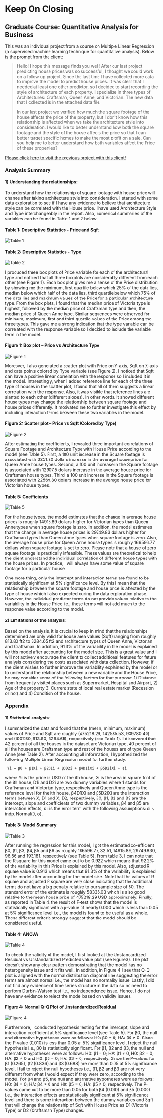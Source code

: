 # Keep On Closing #
## Graduate Course: Quantitative Analysis for Business

This was an individual project from a course on Multiple Linear Regression (a supervised machine learning technique for quantitative analysis). Below is the prompt from the client:

> Hello! I hope this message finds you well! After our last project predicting house prices was so successful, I thought we could work on a follow up project. Since the last time I have collected more data to improve the model to predict house prices. It was clear that I needed at least one other predictor, so I decided to start recording the style of architecture of each property. I specialize in three types of Architectures: Craftsman, Queen Anne, and Victorian. The new data that I collected is in the attached data file.
> 
> In our last project we verified how much the square footage of the house affects the price of the property, but I don't know how this relationship is affected when we take the architecture style into consideration. I would like to better understand how both the square footage and the style of the house affects the price so that I can better target specific homes to make the most profit on a sale. Can you help me to better understand how both variables affect the Price of these properties?

[Please click here to visit the previous project with this client!](https://github.com/SagarBansal7/Always-Be-Closing)

### Analysis Summary

#### 1) Understanding the relationships:

To understand how the relationship of square footage with house price will change after taking architecture style into consideration, I started with some data exploration to see if I have any evidence to believe that architecture style can be correlated with the House price. I have used Architecture Style and Type interchangeably in the report. Also, numerical summaries of the variables can be found in Table 1 and 2 below.

#### Table 1: Descriptive Statistics - Price and Sqft

![Table 1](https://user-images.githubusercontent.com/37155988/93031712-05bb9f80-f5fb-11ea-8dd7-bbd6a09c0568.png)

#### Table 2: Descriptive Statistics - Type

![Table 2](https://user-images.githubusercontent.com/37155988/93031714-05bb9f80-f5fb-11ea-88e5-b7418f697e51.png)

I produced three box plots of Price variable for each of the architectural type and noticed that all three boxplots are considerably different from each other (see Figure 1). Each box plot gives me a sense of the Price distribution by showing me the minimum, first quartile below which 25% of the data lies, median below which half of the data lies, third quartile below which 75% of the data lies and maximum values of the Price for a particular architecture type. From the box plots, I found that the median price of Victoria type is highest, followed by the median price of Craftsman type and then, the median price of Queen Anne type. Similar sequences were observed for minimum, maximum, first and third quartile values of the Price among the three types. This gave me a strong indication that the type variable can be correlated with the response variable so I decided to include the variable term in the model. 

#### Figure 1: Box plot – Price vs Architecture Type

![Figure 1](https://user-images.githubusercontent.com/37155988/93031708-05230900-f5fb-11ea-95a8-44e7a959c342.png)

Moreover, I also generated a scatter plot with Price on Y-axis, Sqft on X-axis and data points colored by Type variable (see Figure 2). I noticed that Sqft can have a positive linear correlation with the response so I included it in the model. Interestingly, when I added reference line for each of the three type of houses in the scatter plot, I found that all of them suggests a linear correlation with the response. Also, it was visible that reference lines are slanted to each other (different slopes). In other words, it showed different house types may change the relationship between square footage and house prices differently. It motivated me to further investigate this effect by including interaction terms between these two variables in the model. 

#### Figure 2: Scatter plot – Price vs Sqft (Colored by Type)

![Figure 2](https://user-images.githubusercontent.com/37155988/93031709-05230900-f5fb-11ea-84df-5d7e9df6e8df.png)

After estimating the coefficients, I revealed three important correlations of Square Footage and Architecture Type with House Price according to the model (see Table 5). First, a 100 unit increase in the Square footage is associated with 3251.20 dollars increase in the average house price for Queen Anne house types. Second, a 100 unit increase in the Square footage is associated with 12907.5 dollars increase in the average house price for Craftsman house types. Third, a 100 unit increase in the Square footage is associated with 22569.30 dollars increase in the average house price for Victorian house types.    

#### Table 5: Coefficients

![Table 5](https://user-images.githubusercontent.com/37155988/93031718-06543600-f5fb-11ea-819c-b9559252c677.png)

For the house types, the model estimates that the change in average house prices is roughly 14915.89 dollars higher for Victorian types than Queen Anne types when square footage is zero. In addition, the model estimates that the change in average house prices is 29749.83 dollars higher for Craftsman types than Queen Anne types when square footage is zero. Also, the average house price for Queen Anne house types is roughly 166596.77 dollars when square footage is set to zero. Please note that a house of zero square footage is practically infeasible. These values are theoretical to help the client understand the individual correlation of different house types with the house prices. In practice, I will always have some value of square footage for a particular house. 

One more thing, only the intercept and interaction terms are found to be statistically significant at 5% significance level. By this I mean that the relationship between the square footage and house price is affected by the type of house which I also expected during the data exploration phase. However, the individual predictor terms do not provide values relative to the variability in the House Price i.e., these terms will not add much to the response value according to the model.      

#### 2) Limitations of the analysis:

Based on the analysis, it is crucial to keep in mind that the relationships determined are only valid for house area values (Sqft) ranging from roughly 813.80 ft2 to 3284.65 ft2 and architecture types of Queen Anne, Victorian and Craftsman. In addition, 91.3% of the variability in the model is explained by this model after accounting for the model size. This is a great value and I will not actively encourage the client to collect additional features for future analysis considering the costs associated with data collection. However, if the client wishes to further improve the variability explained by the model or to understand the relationship between a new variable and the House Price, he may consider some of the following factors for that purpose: 1) Distance from frequently visited places such as Supermarket, Hospital and Airport, 2) Age of the property 3) Current state of local real estate market (Recession or not) and 4) Condition of the house.

### Appendix

#### 1) Statistical analysis:

I summarized the data and found that the (mean, minimum, maximum) values of Price and Sqft are roughly (475218.29, 142585.53, 939780.40) and (1907.50, 813.80, 3284.65), respectively (see Table 1).  I discovered that 42 percent of all the houses in the dataset are Victorian type, 40 percent of all the houses are Craftsman type and rest of the houses are of type Queen Anne (see Table 2). After accounting all information, I hypothesized the following Multiple Linear Regression model for further study:

     Yi = β0 + β1Xi + β2D1i + β3D2i + β4D1iXi + β5D2iXi + εi

where Yi is the price in USD of the ith house, Xi is the area in square foot of the ith house, D1i and D2i are two dummy variables where 1 stands for Craftsman and Victorian type, respectively and Queen Anne type is the reference level for the ith house, β4D1iXi and β5D2iXi are the interaction terms between X, D1 and X, D2, respectively, β0, β1, β2 and β3 are the intercept, slope and coefficients of two dummy variables, β4 and β5 are interaction effects, ε i is the error term with the following assumptions: εi ~ indp. Normal(0, σ).

#### Table 3: Model Summary

![Table 3](https://user-images.githubusercontent.com/37155988/93031715-05bb9f80-f5fb-11ea-9ca3-9f014c5b31b1.png)

After running the regression for this model, I got the estimated co-efficient β0, β1, β3, β4, β5 and β6 as roughly 166596.77, 32.51, 14915.89, 29749.830, 96.56 and 193.181, respectively (see Table 5). From table 3, I can note that the R square for this model came out to be 0.922 which means that 92.2% of the variability in this Price is explained by this model. Also, adjusted R square value is 0.913 which means that 91.3% of the variability is explained by the model after accounting for the model size. Note that the values of R square and adjusted R square are very close indicating that the additional terms do not have a big penalty relative to our sample size of 50. The standard error of the estimate is roughly 58336.03 which is also good relative to the mean house price of 475218.29 USD approximately. Finally, as reported in Table 4, the result of F-test shows that the model is statistically significant with a p-value of nearly 0.000 which is less than 0.05 at 5% significance level i.e., the model is found to be useful as a whole. These different criteria strongly suggest that the model should be considered useful.  

#### Table 4: ANOVA

![Table 4](https://user-images.githubusercontent.com/37155988/93031716-05bb9f80-f5fb-11ea-8d6c-a38b5a4458ca.png)

To check the validity of the model, I first looked at the Unstandardized Residual vs Unstandardized Predicted value plot (see Figure3). The plot doesn’t show any clear pattern demonstrating that the model has no heterogeneity issue and it fits well. In addition, in Figure 4 I see that Q-Q plot is aligned with the normal distribution diagonal line suggesting the error terms are almost normal i.e., the model has no normality issue. Lastly, I did not find any evidence of time series structure in the data so no need to perform Durbin-Watson test i.e., no independence issue. Hence, I do not have any evidence to reject the model based on validity issues.
  
#### Figure 4: Normal Q-Q Plot of Unstandardized Residual

![Figure 4](https://user-images.githubusercontent.com/37155988/93031711-05230900-f5fb-11ea-8e2a-3635b7687964.png)

Furthermore, I conducted hypothesis testing for the intercept, slope and interaction coefficient at 5% significance level (see Table 5). For β0, the null and alternative hypotheses were as follows: H0: β0 = 0; HA: β0 ≠ 0. Since the P-value (0.010) is less than 0.05 at 5% significance level, I reject the null hypothesis i.e., β0 is statistically significant. For β1, β2 and β3, the null and alternative hypotheses were as follows: H0: β1 = 0; HA: β1 ≠ 0, H0: β2 = 0; HA: β2 ≠ 0 and H0: β3 = 0; HA: β3 ≠ 0, respectively. Since the P-values for β1 (0.265), β2 (0.836) and β3 (0.688) are more than 0.05 at 5% significance level, I fail to reject the null hypotheses i.e., β1, β2 and β3 are not very different from what I would expect if they were zero, according to the model. For β4 and β5, the null and alternative hypotheses were as follows: H0: β4 = 0; HA: β4 ≠ 0 and H0: β5 = 0; HA: β5 ≠ 0, respectively. The P-values came out to be more than 0.05 for both β4 (0.010) and β5 (0.000) i.e., the interaction effects are statistically significant at 5% significance level and there is some interaction between the dummy variables and Sqft that will change the relationship of Sqft with House Price as D1 (Victoria Type) or D2 (Craftsman Type) changes.  

